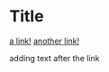 # Title 

[a link!](https://something.com)
[another link!](some-page.html)

adding text after the link